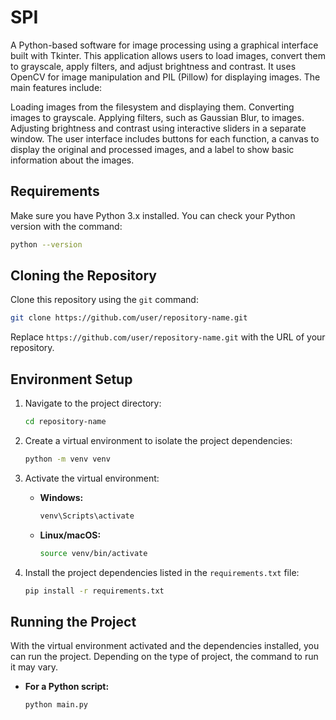 # SPI

A Python-based software for image processing using a graphical interface built with Tkinter. This application allows users to load images, convert them to grayscale, apply filters, and adjust brightness and contrast. It uses OpenCV for image manipulation and PIL (Pillow) for displaying images. The main features include:

Loading images from the filesystem and displaying them.
Converting images to grayscale.
Applying filters, such as Gaussian Blur, to images.
Adjusting brightness and contrast using interactive sliders in a separate window.
The user interface includes buttons for each function, a canvas to display the original and processed images, and a label to show basic information about the images.

## Requirements

Make sure you have Python 3.x installed. You can check your Python version with the command:

```bash
python --version
```

## Cloning the Repository

Clone this repository using the `git` command:

```bash
git clone https://github.com/user/repository-name.git
```

Replace `https://github.com/user/repository-name.git` with the URL of your repository.

## Environment Setup

1. Navigate to the project directory:

   ```bash
   cd repository-name
   ```

2. Create a virtual environment to isolate the project dependencies:

   ```bash
   python -m venv venv
   ```

3. Activate the virtual environment:

   - **Windows:**

     ```bash
     venv\Scripts\activate
     ```

   - **Linux/macOS:**

     ```bash
     source venv/bin/activate
     ```

4. Install the project dependencies listed in the `requirements.txt` file:

   ```bash
   pip install -r requirements.txt
   ```

## Running the Project

With the virtual environment activated and the dependencies installed, you can run the project. Depending on the type of project, the command to run it may vary.

- **For a Python script:**

  ```bash
  python main.py
  ```
